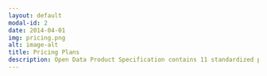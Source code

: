 ```yaml
---
layout: default
modal-id: 2
date: 2014-04-01
img: pricing.png
alt: image-alt
title: Pricing Plans
description: Open Data Product Specification contains 11 standardized pricing plans including freemium which allows customers to validate value before committing to paid plans. 
---
```

